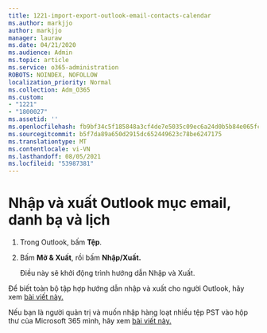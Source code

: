 ```yaml
---
title: 1221-import-export-outlook-email-contacts-calendar
ms.author: markjjo
author: markjjo
manager: lauraw
ms.date: 04/21/2020
ms.audience: Admin
ms.topic: article
ms.service: o365-administration
ROBOTS: NOINDEX, NOFOLLOW
localization_priority: Normal
ms.collection: Adm_O365
ms.custom:
- "1221"
- "1800027"
ms.assetid: ''
ms.openlocfilehash: fb9bf34c5f185848a3cf4de7e5035c09ec6a24d0b5b84e065fcc9cd16e7e276d
ms.sourcegitcommit: b5f7da89a650d2915dc652449623c78be6247175
ms.translationtype: MT
ms.contentlocale: vi-VN
ms.lasthandoff: 08/05/2021
ms.locfileid: "53987381"
---
```

# <a name="import-and-export-outlook-email-contacts-and-calendar-items"></a>Nhập và xuất Outlook mục email, danh bạ và lịch

1. Trong Outlook, bấm **Tệp**.

2. Bấm **Mở & Xuất**, rồi bấm **Nhập/Xuất.**

    Điều này sẽ khởi động trình hướng dẫn Nhập và Xuất.

Để biết toàn bộ tập hợp hướng dẫn nhập và xuất cho người Outlook, hãy xem [bài viết này.](https://support.office.com/article/import-and-export-outlook-email-contacts-and-calendar-92577192-3881-4502-b79d-c3bbada6c8ef)

Nếu bạn là người quản trị và muốn nhập hàng loạt nhiều tệp PST vào hộp thư của Microsoft 365 mình, hãy xem [bài viết này.](https://docs.microsoft.com/microsoft-365/security/office-365-security/use-dkim-to-validate-outbound-email)